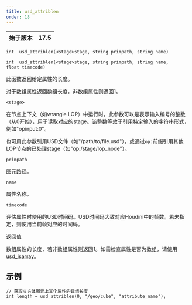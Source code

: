 ```yaml
---
title: usd_attriblen
order: 18
---
```

| 始于版本 | 17.5 |
| --- | --- |

`int  usd_attriblen(<stage>stage, string primpath, string name)`

`int  usd_attriblen(<stage>stage, string primpath, string name, float timecode)`

此函数返回给定属性的长度。

对于数组属性返回数组长度，非数组属性则返回1。

`<stage>`

在节点上下文（如wrangle LOP）中运行时，此参数可以是表示输入编号的整数（从0开始），用于读取对应的stage。该整数等效于引用特定输入的字符串形式，例如"opinput:0"。

也可用此参数引用USD文件（如"/path/to/file.usd"），或通过`op:`前缀引用其他LOP节点的已处理stage（如"op:/stage/lop_node"）。

`primpath`

图元路径。

`name`

属性名称。

`timecode`

评估属性时使用的USD时间码。USD时间码大致对应Houdini中的帧数。若未指定，则使用当前帧对应的时间码。

返回值

数组属性的长度，若非数组属性则返回1。如需检查属性是否为数组，请使用[usd_isarray](/zh-cn/houdini-vex/usd/usd_isarray "检查属性是否为数组")。

## 示例

```vex
// 获取立方体图元上某个属性的数组长度
int length = usd_attriblen(0, "/geo/cube", "attribute_name");

```
